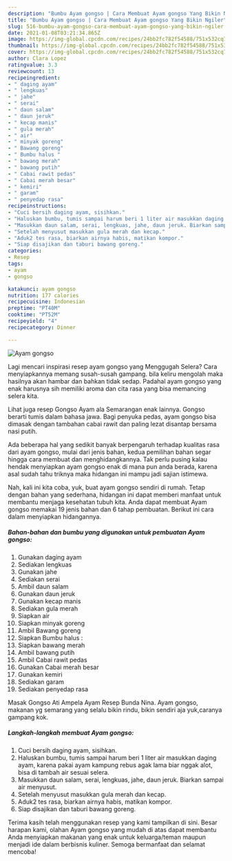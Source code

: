 ```yaml
---
description: "Bumbu Ayam gongso | Cara Membuat Ayam gongso Yang Bikin Ngiler"
title: "Bumbu Ayam gongso | Cara Membuat Ayam gongso Yang Bikin Ngiler"
slug: 516-bumbu-ayam-gongso-cara-membuat-ayam-gongso-yang-bikin-ngiler
date: 2021-01-08T03:21:34.865Z
image: https://img-global.cpcdn.com/recipes/24bb2fc782f54588/751x532cq70/ayam-gongso-foto-resep-utama.jpg
thumbnail: https://img-global.cpcdn.com/recipes/24bb2fc782f54588/751x532cq70/ayam-gongso-foto-resep-utama.jpg
cover: https://img-global.cpcdn.com/recipes/24bb2fc782f54588/751x532cq70/ayam-gongso-foto-resep-utama.jpg
author: Clara Lopez
ratingvalue: 3.3
reviewcount: 13
recipeingredient:
- " daging ayam"
- " lengkuas"
- " jahe"
- " serai"
- " daun salam"
- " daun jeruk"
- " kecap manis"
- " gula merah"
- " air"
- " minyak goreng"
- " Bawang goreng"
- " Bumbu halus "
- " bawang merah"
- " bawang putih"
- " Cabai rawit pedas"
- " Cabai merah besar"
- " kemiri"
- " garam"
- " penyedap rasa"
recipeinstructions:
- "Cuci bersih daging ayam, sisihkan."
- "Haluskan bumbu, tumis sampai harum beri 1 liter air masukkan daging ayam, karena pakai ayam kampung rebus agak lama biar nggak alot, bisa di tambah air sesuai selera."
- "Masukkan daun salam, serai, lengkuas, jahe, daun jeruk. Biarkan sampai air menyusut."
- "Setelah menyusut masukkan gula merah dan kecap."
- "Aduk2 tes rasa, biarkan airnya habis, matikan kompor."
- "Siap disajikan dan taburi bawang goreng."
categories:
- Resep
tags:
- ayam
- gongso

katakunci: ayam gongso 
nutrition: 177 calories
recipecuisine: Indonesian
preptime: "PT40M"
cooktime: "PT52M"
recipeyield: "4"
recipecategory: Dinner

---
```



![Ayam gongso](https://img-global.cpcdn.com/recipes/24bb2fc782f54588/751x532cq70/ayam-gongso-foto-resep-utama.jpg)

Lagi mencari inspirasi resep ayam gongso yang Menggugah Selera? Cara menyiapkannya memang susah-susah gampang. bila keliru mengolah maka hasilnya akan hambar dan bahkan tidak sedap. Padahal ayam gongso yang enak harusnya sih memiliki aroma dan cita rasa yang bisa memancing selera kita.

Lihat juga resep Gongso Ayam ala Semarangan enak lainnya. Gongso berarti tumis dalam bahasa jawa. Bagi penyuka pedas, ayam gongso bisa dimasak dengan tambahan cabai rawit dan paling lezat disantap bersama nasi putih.

Ada beberapa hal yang sedikit banyak berpengaruh terhadap kualitas rasa dari ayam gongso, mulai dari jenis bahan, kedua pemilihan bahan segar hingga cara membuat dan menghidangkannya. Tak perlu pusing kalau hendak menyiapkan ayam gongso enak di mana pun anda berada, karena asal sudah tahu triknya maka hidangan ini mampu jadi sajian istimewa.


Nah, kali ini kita coba, yuk, buat ayam gongso sendiri di rumah. Tetap dengan bahan yang sederhana, hidangan ini dapat memberi manfaat untuk membantu menjaga kesehatan tubuh kita. Anda dapat membuat Ayam gongso memakai 19 jenis bahan dan 6 tahap pembuatan. Berikut ini cara dalam menyiapkan hidangannya.

<!--inarticleads1-->

##### Bahan-bahan dan bumbu yang digunakan untuk pembuatan Ayam gongso:

1. Gunakan  daging ayam
1. Sediakan  lengkuas
1. Gunakan  jahe
1. Sediakan  serai
1. Ambil  daun salam
1. Gunakan  daun jeruk
1. Gunakan  kecap manis
1. Sediakan  gula merah
1. Siapkan  air
1. Siapkan  minyak goreng
1. Ambil  Bawang goreng
1. Siapkan  Bumbu halus :
1. Siapkan  bawang merah
1. Ambil  bawang putih
1. Ambil  Cabai rawit pedas
1. Gunakan  Cabai merah besar
1. Gunakan  kemiri
1. Sediakan  garam
1. Sediakan  penyedap rasa


Masak Gongso Ati Ampela Ayam Resep Bunda Nina. Ayam gongso, makanan yg semarang yang selalu bikin rindu, bikin sendiri aja yuk,caranya gampang kok. 

<!--inarticleads2-->

##### Langkah-langkah membuat Ayam gongso:

1. Cuci bersih daging ayam, sisihkan.
1. Haluskan bumbu, tumis sampai harum beri 1 liter air masukkan daging ayam, karena pakai ayam kampung rebus agak lama biar nggak alot, bisa di tambah air sesuai selera.
1. Masukkan daun salam, serai, lengkuas, jahe, daun jeruk. Biarkan sampai air menyusut.
1. Setelah menyusut masukkan gula merah dan kecap.
1. Aduk2 tes rasa, biarkan airnya habis, matikan kompor.
1. Siap disajikan dan taburi bawang goreng.




Terima kasih telah menggunakan resep yang kami tampilkan di sini. Besar harapan kami, olahan Ayam gongso yang mudah di atas dapat membantu Anda menyiapkan makanan yang enak untuk keluarga/teman maupun menjadi ide dalam berbisnis kuliner. Semoga bermanfaat dan selamat mencoba!
